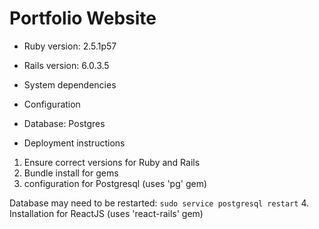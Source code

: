 
# Portfolio Website 

* Ruby version: 2.5.1p57

* Rails version: 6.0.3.5
* System dependencies

* Configuration

* Database: Postgres 

* Deployment instructions
1. Ensure correct versions for Ruby and Rails
2. Bundle install for gems
3. configuration for Postgresql (uses 'pg' gem)

  Database may need to be restarted:
    ```
    sudo service postgresql restart
    ```
4. Installation for ReactJS (uses 'react-rails' gem) 

